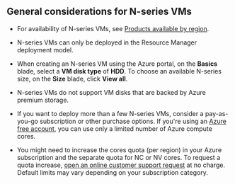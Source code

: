 ## General considerations for N-series VMs

* For availability of N-series VMs, see [Products available by region](https://azure.microsoft.com/en-us/regions/services/).

* N-series VMs can only be deployed in the Resource Manager deployment model.

* When creating an N-series VM using the Azure portal, on the **Basics** blade, select a **VM disk type** of **HDD**. To choose an available N-series size, on the **Size** blade, click **View all**.

* N-series VMs do not support VM disks that are backed by Azure premium storage.

* If you want to deploy more than a few N-series VMs, consider a pay-as-you-go subscription or other purchase options. If you're using an [Azure free account](https://azure.microsoft.com/free/), you can use only a limited number of Azure compute cores.

* You might need to increase the cores quota (per region) in your Azure subscription and the separate quota for NC or NV cores. To request a quota increase, [open an online customer support request](../articles/azure-supportability/how-to-create-azure-support-request.md) at no charge. Default limits may vary depending on your subscription category.







